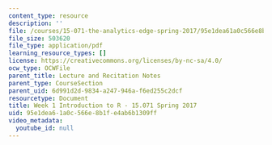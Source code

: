 ```yaml
---
content_type: resource
description: ''
file: /courses/15-071-the-analytics-edge-spring-2017/95e1dea61a0c566e8b1fe4ab6b1309ff_MIT15_071S17_Unit1_IntroductionR.pdf
file_size: 503620
file_type: application/pdf
learning_resource_types: []
license: https://creativecommons.org/licenses/by-nc-sa/4.0/
ocw_type: OCWFile
parent_title: Lecture and Recitation Notes
parent_type: CourseSection
parent_uid: 6d991d2d-9834-a247-946a-f6ed255c2dcf
resourcetype: Document
title: Week 1 Introduction to R - 15.071 Spring 2017
uid: 95e1dea6-1a0c-566e-8b1f-e4ab6b1309ff
video_metadata:
  youtube_id: null
---
```


